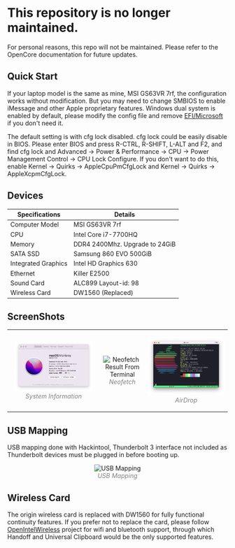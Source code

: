 # This repository is no longer maintained.

For personal reasons, this repo will not be maintained. Please refer to the OpenCore documentation for future updates.

## Quick Start

If your laptop model is the same as mine, MSI GS63VR 7rf, the configuration works without modification. But you may need to change SMBIOS to enable iMessage and other Apple proprietary features. Windows dual system is enabled by default, please modify the config file and remove [EFI/Microsoft](EFI/Microsoft) if you don't need it.

The default setting is with cfg lock disabled. cfg lock could be easily disable in BIOS. Please enter BIOS and press R-CTRL, R-SHIFT, L-ALT and F2, and find cfg lock and Advanced -> Power & Performance -> CPU -> Power Management Control -> CPU Lock Configure. If you don't want to do this, enable Kernel -> Quirks -> AppleCpuPmCfgLock and Kernel -> Quirks -> AppleXcpmCfgLock.

## Devices

| Specifications      | Details                        |
| ------------------- | ------------------------------ |
| Computer Model      | MSI GS63VR 7rf                 |
| CPU                 | Intel Core i7-7700HQ           |
| Memory              | DDR4 2400Mhz. Upgrade to 24GiB |
| SATA SSD            | Samsung 860 EVO 500GiB         |
| Integrated Graphics | Intel HD Graphics 630          |
| Ethernet            | Killer E2500                   |
| Sound Card          | ALC899 Layout-id: 98           |
| Wireless Card       | DW1560 (Replaced)              |

## ScreenShots

<table>
<tr>
  <td>
    <p align="center" style="padding: 10px">
      <img alt="System Information" src="img/system-information.png">
      <br>
      <em style="color: grey">System Information</em>
    </p>
  </td>
  <td>
    <p align="center">
      <img alt="Neofetch Result From Terminal" src="img/neofetch.png">
      <br>
      <em style="color: grey">Neofetch</em>
    </p>
  </td>
  <td>
    <p align="center">
      <img alt="AirDrop" src="img/airdrop.png">
      <br>
      <em style="color: grey">AirDrop</em>
    </p>
  </td>
</tr>
</table>

## USB Mapping

USB mapping done with Hackintool, Thunderbolt 3 interface not included as Thunderbolt devices must be plugged in before booting up.

<p align="center">
  <img src="https://i.loli.net/2020/10/21/ePVj9tz8FSIkgyB.png" alt="USB Mapping" width="50%">
  <br>
  <em style="color: grey">USB Mapping</em>
</p>

## Wireless Card

The origin wireless card is replaced with DW1560 for fully functional continuity features. If you prefer not to replace the card, please follow [OpenIntelWireless](https://github.com/OpenIntelWireless) project for wifi and bluetooth support, through which Handoff and Universal Clipboard would be the only supported features.
